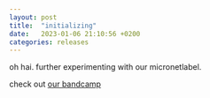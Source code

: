 ```yaml
---
layout: post
title:  "initializing"
date:   2023-01-06 21:10:56 +0200
categories: releases
---
```

oh hai. further experimenting with our micronetlabel.

check out [our bandcamp][zvoovim-bc]

[zvoovim-bc]: https://zvoovim.bandcamp.com/
